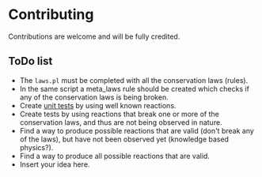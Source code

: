 # Contributing

Contributions are welcome and will be fully credited.

## ToDo list

* The `laws.pl` must be completed with all the conservation laws (rules).
* In the same script a meta_laws rule should be created which checks if any of the conservation laws is being broken.
* Create [unit tests](https://www.swi-prolog.org/pldoc/doc_for?object=section(%27packages/plunit.html%27)) by using well known reactions.
* Create tests by using reactions that break one or more of the conservation laws, and thus are not being observed in nature.
* Find a way to produce possible reactions that are valid (don't break any of the laws), but have not been observed yet (knowledge based physics?).
* Find a way to produce all possible reactions that are valid.
* Insert your idea here.
